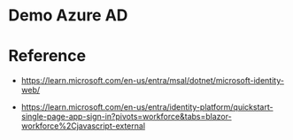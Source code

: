 # Demo Azure AD

# Reference
- https://learn.microsoft.com/en-us/entra/msal/dotnet/microsoft-identity-web/

- https://learn.microsoft.com/en-us/entra/identity-platform/quickstart-single-page-app-sign-in?pivots=workforce&tabs=blazor-workforce%2Cjavascript-external